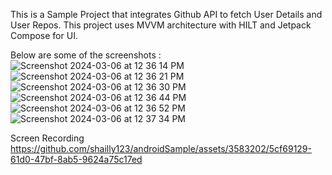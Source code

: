 This is a Sample Project that integrates Github API to fetch User Details and User Repos.
This project uses MVVM architecture with HILT and Jetpack Compose for UI.

Below are some of the screenshots :
![Screenshot 2024-03-06 at 12 36 14 PM](https://github.com/shailly123/androidSample/assets/3583202/744c3703-4f8d-4d44-895b-e55889a32be6)![Screenshot 2024-03-06 at 12 36 21 PM](https://github.com/shailly123/androidSample/assets/3583202/0ebc46d1-5199-4dfd-bea5-52f5c1d211fb)
![Screenshot 2024-03-06 at 12 36 30 PM](https://github.com/shailly123/androidSample/assets/3583202/bd9e4422-75c6-4832-9371-0acf5fd766ca)![Screenshot 2024-03-06 at 12 36 44 PM](https://github.com/shailly123/androidSample/assets/3583202/1e4ff2f6-aaa8-490b-ab4e-aa7933abbfd4)
![Screenshot 2024-03-06 at 12 36 52 PM](https://github.com/shailly123/androidSample/assets/3583202/5c866b4a-8f5b-4e2e-86f6-a027aa6b045d)![Screenshot 2024-03-06 at 12 37 34 PM](https://github.com/shailly123/androidSample/assets/3583202/b9c98f09-577c-475c-8730-72be97d8f2b7)


Screen Recording
https://github.com/shailly123/androidSample/assets/3583202/5cf69129-61d0-47bf-8ab5-9624a75c17ed

